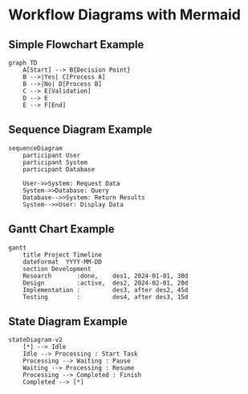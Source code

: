 # Workflow Diagrams with Mermaid

## Simple Flowchart Example

```mermaid
graph TD
    A[Start] --> B{Decision Point}
    B -->|Yes| C[Process A]
    B -->|No| D[Process B]
    C --> E[Validation]
    D --> E
    E --> F[End]
```

## Sequence Diagram Example

```mermaid
sequenceDiagram
    participant User
    participant System
    participant Database
    
    User->>System: Request Data
    System->>Database: Query
    Database-->>System: Return Results
    System-->>User: Display Data
```

## Gantt Chart Example

```mermaid
gantt
    title Project Timeline
    dateFormat  YYYY-MM-DD
    section Development
    Research       :done,    des1, 2024-01-01, 30d
    Design         :active,  des2, 2024-02-01, 20d
    Implementation :         des3, after des2, 45d
    Testing        :         des4, after des3, 15d
```

## State Diagram Example

```mermaid
stateDiagram-v2
    [*] --> Idle
    Idle --> Processing : Start Task
    Processing --> Waiting : Pause
    Waiting --> Processing : Resume
    Processing --> Completed : Finish
    Completed --> [*]
```
